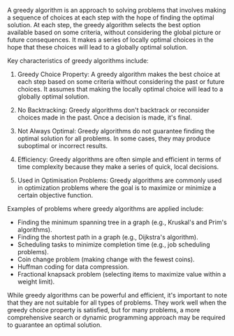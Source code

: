 A greedy algorithm is an approach to solving problems that involves making a sequence of choices at each step with the hope of finding the optimal solution. At each step, the greedy algorithm selects the best option available based on some criteria, without considering the global picture or future consequences. It makes a series of locally optimal choices in the hope that these choices will lead to a globally optimal solution.

Key characteristics of greedy algorithms include:

1. Greedy Choice Property: A greedy algorithm makes the best choice at each step based on some criteria without considering the past or future choices. It assumes that making the locally optimal choice will lead to a globally optimal solution.

2. No Backtracking: Greedy algorithms don't backtrack or reconsider choices made in the past. Once a decision is made, it's final.

3. Not Always Optimal: Greedy algorithms do not guarantee finding the optimal solution for all problems. In some cases, they may produce suboptimal or incorrect results.

4. Efficiency: Greedy algorithms are often simple and efficient in terms of time complexity because they make a series of quick, local decisions.

5. Used in Optimisation Problems: Greedy algorithms are commonly used in optimization problems where the goal is to maximize or minimize a certain objective function.

Examples of problems where greedy algorithms are applied include:

- Finding the minimum spanning tree in a graph (e.g., Kruskal's and Prim's algorithms).
- Finding the shortest path in a graph (e.g., Dijkstra's algorithm).
- Scheduling tasks to minimize completion time (e.g., job scheduling problems).
- Coin change problem (making change with the fewest coins).
- Huffman coding for data compression.
- Fractional knapsack problem (selecting items to maximize value within a weight limit).

While greedy algorithms can be powerful and efficient, it's important to note that they are not suitable for all types of problems. They work well when the greedy choice property is satisfied, but for many problems, a more comprehensive search or dynamic programming approach may be required to guarantee an optimal solution.